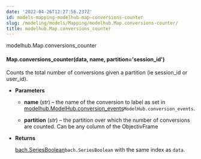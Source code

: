 ```yaml
---
date: '2022-04-26T12:27:56.237Z'
id: models-mapping-modelhub-map-conversions-counter
slug: /modeling/models/Mapping/modelhub.Map.conversions-counter/
title: modelhub.Map.conversions_counter
---
```


modelhub.Map.conversions_counter


#### Map.conversions_counter(data, name, partition='session_id')
Counts the total number of conversions given a partition (ie session_id
or user_id).


* **Parameters**

    
    * **name** (*str*) – the name of the conversion to label as set in
    [modelhub.ModelHub.conversion_events](#modelhub.ModelHub.conversion_events)`ModelHub.conversion_events`.


    * **partition** (*str*) – the partition over which the number of conversions are counted. Can be any column
    of the ObjectivFrame



* **Returns**

    [bach.SeriesBoolean](#bach.SeriesBoolean)`bach.SeriesBoolean` with the same index as `data`.


<!-- !! processed by numpydoc !! -->
